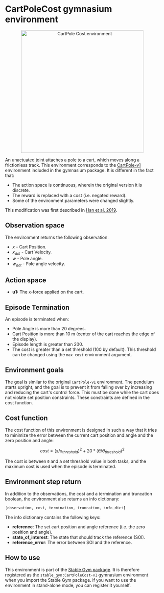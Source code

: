 # CartPoleCost gymnasium environment

<div align="center">
    <img src="https://github.com/rickstaa/stable-gym/assets/17570430/eb3d4f34-1429-4597-a51f-16aea0e7def2" alt="CartPole Cost environment" width="400px">
</div>

<!--alex ignore joint-->

An unactuated joint attaches a pole to a cart, which moves along a frictionless track. This environment corresponds to the [CartPole-v1](https://gymnasium.farama.org/environments/classic_control/cart_pole/) environment included in the gymnasium package. It is different in the fact that:

*   The action space is continuous, wherein the original version it is discrete.
*   The reward is replaced with a cost (i.e. negated reward).
*   Some of the environment parameters were changed slightly.

This modification was first described in [Han et al. 2019](https://arxiv.org/abs/2004.14288).

## Observation space

The environment returns the following observation:

*   $x$ - Cart Position.
*   $x_{dot}$ - Cart Velocity.
*   $w$ - Pole angle.
*   $w_{dot}$ - Pole angle velocity.

## Action space

*   **u1:** The x-force applied on the cart.

## Episode Termination

An episode is terminated when:

*   Pole Angle is more than 20 degrees.
*   Cart Position is more than 10 m (center of the cart reaches the edge of the
    display).
*   Episode length is greater than 200.
*   The cost is greater than a set threshold (100 by default). This threshold can be changed using the `max_cost` environment argument.

## Environment goals

The goal is similar to the original `CartPole-v1` environment. The pendulum starts upright, and the goal is to prevent it from falling over by increasing and reducing the cart's control force. This must be done while the cart does not violate set position constraints. These constraints are defined in the cost function.

## Cost function

The cost function of this environment is designed in such a way that it tries to minimize the error between the current cart position and angle and the zero position and angle:

$$
cost = (x / x_{threshold})^2 + 20 * (\theta / \theta_{threshold})^2
$$

The cost is between `0` and a set threshold value in both tasks, and the maximum cost is used when the episode is terminated.

## Environment step return

In addition to the observations, the cost and a termination and truncation boolean, the environment also returns an info dictionary:

```python
[observation, cost, termination, truncation, info_dict]
```

The info dictionary contains the following keys:

*   **reference**: The set cart position and angle reference (i.e. the zero position and angle).
*   **state\_of\_interest**: The state that should track the reference (SOI).
*   **reference\_error**: The error between SOI and the reference.

## How to use

This environment is part of the [Stable Gym package](https://github.com/rickstaa/stable-gym). It is therefore registered as the `stable_gym:CartPoleCost-v1` gymnasium environment when you import the Stable Gym package. If you want to use the environment in stand-alone mode, you can register it yourself.
